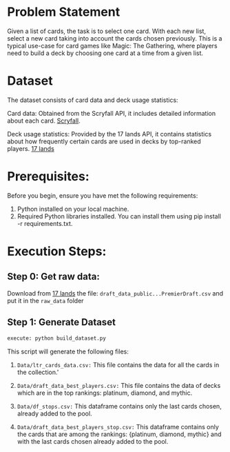 Problem Statement
========================================

 Given a list of cards, the task is to select one card. With each new list, select a new card taking into account the cards chosen previously. This is a typical use-case for card games like Magic: The Gathering, where players need to build a deck by choosing one card at a time from a given list.
# Dataset
 The dataset consists of card data and deck usage statistics:

Card data: Obtained from the Scryfall API, it includes detailed information about each card. [Scryfall](https://scryfall.com/docs/api).

Deck usage statistics: Provided by the 17 lands API, it contains statistics about how frequently certain cards are used in decks by top-ranked players.  [17 lands](https://www.17lands.com/public_datasets)

# Prerequisites:
Before you begin, ensure you have met the following requirements:

1. Python installed on your local machine.
2. Required Python libraries installed. You can install them using pip install -r requirements.txt.

# Execution Steps:

## Step 0: Get raw data:
   Download from [17 lands](https://www.17lands.com/public_datasets) the file: `draft_data_public...PremierDraft.csv` and put it in the `raw_data` folder 

## Step 1: Generate Dataset
```bash
execute: python build_dataset.py
```
This script will generate the following files:
    
1. `Data/ltr_cards_data.csv:` This file contains the data for all the cards in the collection.'

2.  `Data/draft_data_best_players.csv:` This file contains the data of decks which are in the top rankings: platinum, diamond, and mythic.
    
3. `Data/df_stops.csv:` This dataframe contains only the last cards chosen, already added to the pool.
    
4.  `Data/draft_data_best_players_stop.csv:` This dataframe contains only the cards that are among the rankings: {platinum, diamond, mythic} and with the last cards chosen already added to the pool.
